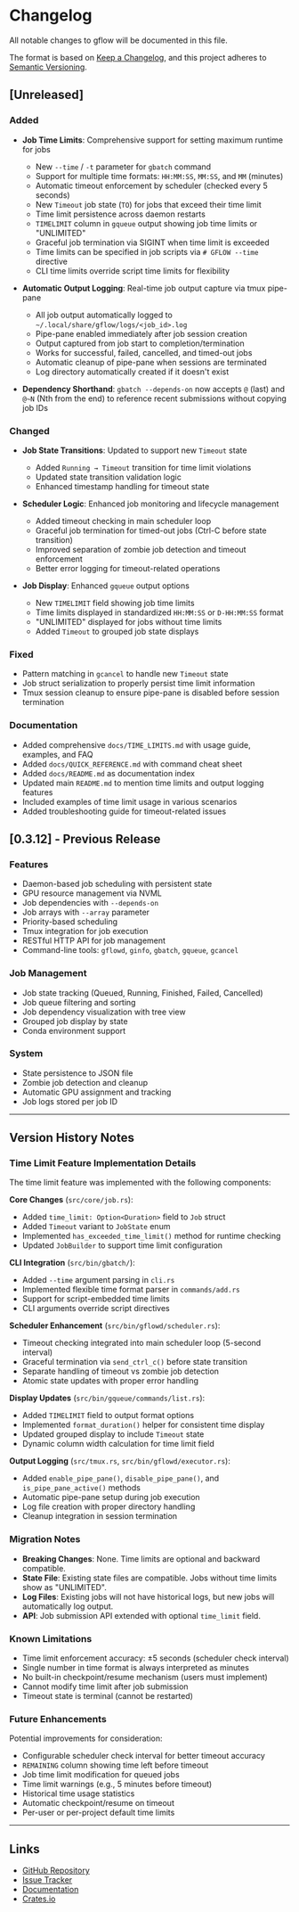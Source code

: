 # Changelog

All notable changes to gflow will be documented in this file.

The format is based on [Keep a Changelog](https://keepachangelog.com/en/1.0.0/),
and this project adheres to [Semantic Versioning](https://semver.org/spec/v2.0.0.html).

## [Unreleased]

### Added
- **Job Time Limits**: Comprehensive support for setting maximum runtime for jobs
  - New `--time` / `-t` parameter for `gbatch` command
  - Support for multiple time formats: `HH:MM:SS`, `MM:SS`, and `MM` (minutes)
  - Automatic timeout enforcement by scheduler (checked every 5 seconds)
  - New `Timeout` job state (`TO`) for jobs that exceed their time limit
  - Time limit persistence across daemon restarts
  - `TIMELIMIT` column in `gqueue` output showing job time limits or "UNLIMITED"
  - Graceful job termination via SIGINT when time limit is exceeded
  - Time limits can be specified in job scripts via `# GFLOW --time` directive
  - CLI time limits override script time limits for flexibility

- **Automatic Output Logging**: Real-time job output capture via tmux pipe-pane
  - All job output automatically logged to `~/.local/share/gflow/logs/<job_id>.log`
  - Pipe-pane enabled immediately after job session creation
  - Output captured from job start to completion/termination
  - Works for successful, failed, cancelled, and timed-out jobs
  - Automatic cleanup of pipe-pane when sessions are terminated
  - Log directory automatically created if it doesn't exist
- **Dependency Shorthand**: `gbatch --depends-on` now accepts `@` (last) and `@~N` (Nth from the end) to reference recent submissions without copying job IDs

### Changed
- **Job State Transitions**: Updated to support new `Timeout` state
  - Added `Running → Timeout` transition for time limit violations
  - Updated state transition validation logic
  - Enhanced timestamp handling for timeout state

- **Scheduler Logic**: Enhanced job monitoring and lifecycle management
  - Added timeout checking in main scheduler loop
  - Graceful job termination for timed-out jobs (Ctrl-C before state transition)
  - Improved separation of zombie job detection and timeout enforcement
  - Better error logging for timeout-related operations

- **Job Display**: Enhanced `gqueue` output options
  - New `TIMELIMIT` field showing job time limits
  - Time limits displayed in standardized `HH:MM:SS` or `D-HH:MM:SS` format
  - "UNLIMITED" displayed for jobs without time limits
  - Added `Timeout` to grouped job state displays

### Fixed
- Pattern matching in `gcancel` to handle new `Timeout` state
- Job struct serialization to properly persist time limit information
- Tmux session cleanup to ensure pipe-pane is disabled before session termination

### Documentation
- Added comprehensive `docs/TIME_LIMITS.md` with usage guide, examples, and FAQ
- Added `docs/QUICK_REFERENCE.md` with command cheat sheet
- Added `docs/README.md` as documentation index
- Updated main `README.md` to mention time limits and output logging features
- Included examples of time limit usage in various scenarios
- Added troubleshooting guide for timeout-related issues

## [0.3.12] - Previous Release

### Features
- Daemon-based job scheduling with persistent state
- GPU resource management via NVML
- Job dependencies with `--depends-on`
- Job arrays with `--array` parameter
- Priority-based scheduling
- Tmux integration for job execution
- RESTful HTTP API for job management
- Command-line tools: `gflowd`, `ginfo`, `gbatch`, `gqueue`, `gcancel`

### Job Management
- Job state tracking (Queued, Running, Finished, Failed, Cancelled)
- Job queue filtering and sorting
- Job dependency visualization with tree view
- Grouped job display by state
- Conda environment support

### System
- State persistence to JSON file
- Zombie job detection and cleanup
- Automatic GPU assignment and tracking
- Job logs stored per job ID

---

## Version History Notes

### Time Limit Feature Implementation Details

The time limit feature was implemented with the following components:

**Core Changes** (`src/core/job.rs`):
- Added `time_limit: Option<Duration>` field to `Job` struct
- Added `Timeout` variant to `JobState` enum
- Implemented `has_exceeded_time_limit()` method for runtime checking
- Updated `JobBuilder` to support time limit configuration

**CLI Integration** (`src/bin/gbatch/`):
- Added `--time` argument parsing in `cli.rs`
- Implemented flexible time format parser in `commands/add.rs`
- Support for script-embedded time limits
- CLI arguments override script directives

**Scheduler Enhancement** (`src/bin/gflowd/scheduler.rs`):
- Timeout checking integrated into main scheduler loop (5-second interval)
- Graceful termination via `send_ctrl_c()` before state transition
- Separate handling of timeout vs zombie job detection
- Atomic state updates with proper error handling

**Display Updates** (`src/bin/gqueue/commands/list.rs`):
- Added `TIMELIMIT` field to output format options
- Implemented `format_duration()` helper for consistent time display
- Updated grouped display to include `Timeout` state
- Dynamic column width calculation for time limit field

**Output Logging** (`src/tmux.rs`, `src/bin/gflowd/executor.rs`):
- Added `enable_pipe_pane()`, `disable_pipe_pane()`, and `is_pipe_pane_active()` methods
- Automatic pipe-pane setup during job execution
- Log file creation with proper directory handling
- Cleanup integration in session termination

### Migration Notes

- **Breaking Changes**: None. Time limits are optional and backward compatible.
- **State File**: Existing state files are compatible. Jobs without time limits show as "UNLIMITED".
- **Log Files**: Existing jobs will not have historical logs, but new jobs will automatically log output.
- **API**: Job submission API extended with optional `time_limit` field.

### Known Limitations

- Time limit enforcement accuracy: ±5 seconds (scheduler check interval)
- Single number in time format is always interpreted as minutes
- No built-in checkpoint/resume mechanism (users must implement)
- Cannot modify time limit after job submission
- Timeout state is terminal (cannot be restarted)

### Future Enhancements

Potential improvements for consideration:
- Configurable scheduler check interval for better timeout accuracy
- `REMAINING` column showing time left before timeout
- Job time limit modification for queued jobs
- Time limit warnings (e.g., 5 minutes before timeout)
- Historical time usage statistics
- Automatic checkpoint/resume on timeout
- Per-user or per-project default time limits

---

## Links

- [GitHub Repository](https://github.com/AndPuQing/gflow)
- [Issue Tracker](https://github.com/AndPuQing/gflow/issues)
- [Documentation](./docs/)
- [Crates.io](https://crates.io/crates/gflow)
